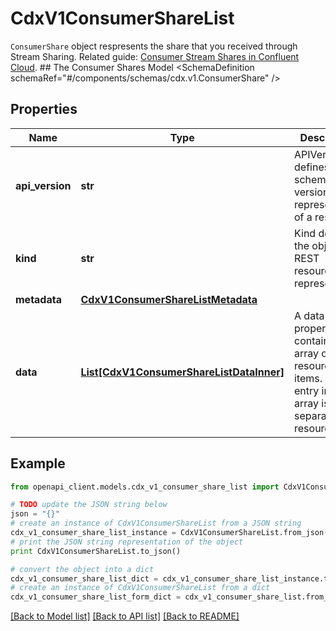 # CdxV1ConsumerShareList

`ConsumerShare` object respresents the share that you received through Stream Sharing.   Related guide: [Consumer Stream Shares in Confluent Cloud](https://docs.confluent.io/cloud/current/stream-sharing/consume-shared-data.html).  ## The Consumer Shares Model <SchemaDefinition schemaRef=\"#/components/schemas/cdx.v1.ConsumerShare\" />

## Properties
Name | Type | Description | Notes
------------ | ------------- | ------------- | -------------
**api_version** | **str** | APIVersion defines the schema version of this representation of a resource. | [readonly] 
**kind** | **str** | Kind defines the object this REST resource represents. | [readonly] 
**metadata** | [**CdxV1ConsumerShareListMetadata**](CdxV1ConsumerShareListMetadata.md) |  | 
**data** | [**List[CdxV1ConsumerShareListDataInner]**](CdxV1ConsumerShareListDataInner.md) | A data property that contains an array of resource items. Each entry in the array is a separate resource. | 

## Example

```python
from openapi_client.models.cdx_v1_consumer_share_list import CdxV1ConsumerShareList

# TODO update the JSON string below
json = "{}"
# create an instance of CdxV1ConsumerShareList from a JSON string
cdx_v1_consumer_share_list_instance = CdxV1ConsumerShareList.from_json(json)
# print the JSON string representation of the object
print CdxV1ConsumerShareList.to_json()

# convert the object into a dict
cdx_v1_consumer_share_list_dict = cdx_v1_consumer_share_list_instance.to_dict()
# create an instance of CdxV1ConsumerShareList from a dict
cdx_v1_consumer_share_list_form_dict = cdx_v1_consumer_share_list.from_dict(cdx_v1_consumer_share_list_dict)
```
[[Back to Model list]](../ccloud/README.md#documentation-for-models) [[Back to API list]](../ccloud/README.md#documentation-for-api-endpoints) [[Back to README]](../ccloud/README.md)


